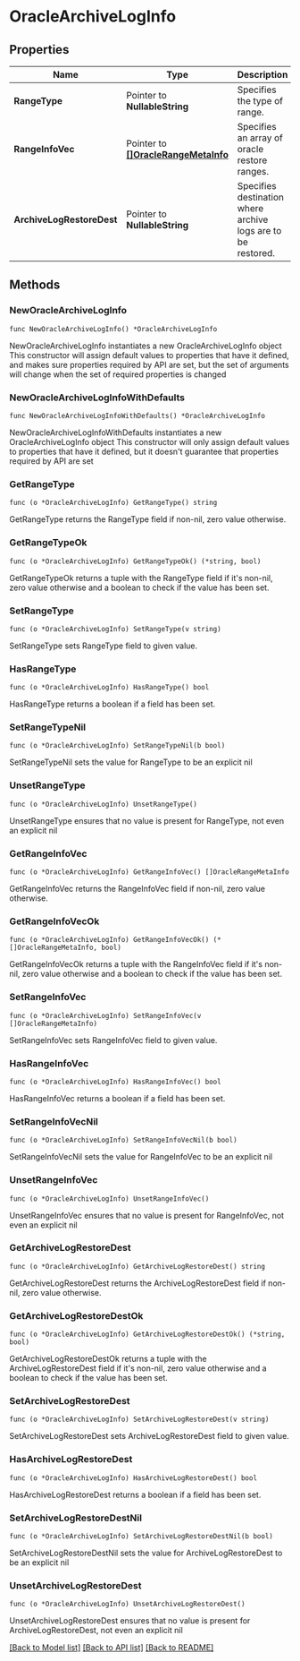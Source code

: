 # OracleArchiveLogInfo

## Properties

Name | Type | Description | Notes
------------ | ------------- | ------------- | -------------
**RangeType** | Pointer to **NullableString** | Specifies the type of range. | [optional] 
**RangeInfoVec** | Pointer to [**[]OracleRangeMetaInfo**](OracleRangeMetaInfo.md) | Specifies an array of oracle restore ranges. | [optional] 
**ArchiveLogRestoreDest** | Pointer to **NullableString** | Specifies destination where archive logs are to be restored. | [optional] 

## Methods

### NewOracleArchiveLogInfo

`func NewOracleArchiveLogInfo() *OracleArchiveLogInfo`

NewOracleArchiveLogInfo instantiates a new OracleArchiveLogInfo object
This constructor will assign default values to properties that have it defined,
and makes sure properties required by API are set, but the set of arguments
will change when the set of required properties is changed

### NewOracleArchiveLogInfoWithDefaults

`func NewOracleArchiveLogInfoWithDefaults() *OracleArchiveLogInfo`

NewOracleArchiveLogInfoWithDefaults instantiates a new OracleArchiveLogInfo object
This constructor will only assign default values to properties that have it defined,
but it doesn't guarantee that properties required by API are set

### GetRangeType

`func (o *OracleArchiveLogInfo) GetRangeType() string`

GetRangeType returns the RangeType field if non-nil, zero value otherwise.

### GetRangeTypeOk

`func (o *OracleArchiveLogInfo) GetRangeTypeOk() (*string, bool)`

GetRangeTypeOk returns a tuple with the RangeType field if it's non-nil, zero value otherwise
and a boolean to check if the value has been set.

### SetRangeType

`func (o *OracleArchiveLogInfo) SetRangeType(v string)`

SetRangeType sets RangeType field to given value.

### HasRangeType

`func (o *OracleArchiveLogInfo) HasRangeType() bool`

HasRangeType returns a boolean if a field has been set.

### SetRangeTypeNil

`func (o *OracleArchiveLogInfo) SetRangeTypeNil(b bool)`

 SetRangeTypeNil sets the value for RangeType to be an explicit nil

### UnsetRangeType
`func (o *OracleArchiveLogInfo) UnsetRangeType()`

UnsetRangeType ensures that no value is present for RangeType, not even an explicit nil
### GetRangeInfoVec

`func (o *OracleArchiveLogInfo) GetRangeInfoVec() []OracleRangeMetaInfo`

GetRangeInfoVec returns the RangeInfoVec field if non-nil, zero value otherwise.

### GetRangeInfoVecOk

`func (o *OracleArchiveLogInfo) GetRangeInfoVecOk() (*[]OracleRangeMetaInfo, bool)`

GetRangeInfoVecOk returns a tuple with the RangeInfoVec field if it's non-nil, zero value otherwise
and a boolean to check if the value has been set.

### SetRangeInfoVec

`func (o *OracleArchiveLogInfo) SetRangeInfoVec(v []OracleRangeMetaInfo)`

SetRangeInfoVec sets RangeInfoVec field to given value.

### HasRangeInfoVec

`func (o *OracleArchiveLogInfo) HasRangeInfoVec() bool`

HasRangeInfoVec returns a boolean if a field has been set.

### SetRangeInfoVecNil

`func (o *OracleArchiveLogInfo) SetRangeInfoVecNil(b bool)`

 SetRangeInfoVecNil sets the value for RangeInfoVec to be an explicit nil

### UnsetRangeInfoVec
`func (o *OracleArchiveLogInfo) UnsetRangeInfoVec()`

UnsetRangeInfoVec ensures that no value is present for RangeInfoVec, not even an explicit nil
### GetArchiveLogRestoreDest

`func (o *OracleArchiveLogInfo) GetArchiveLogRestoreDest() string`

GetArchiveLogRestoreDest returns the ArchiveLogRestoreDest field if non-nil, zero value otherwise.

### GetArchiveLogRestoreDestOk

`func (o *OracleArchiveLogInfo) GetArchiveLogRestoreDestOk() (*string, bool)`

GetArchiveLogRestoreDestOk returns a tuple with the ArchiveLogRestoreDest field if it's non-nil, zero value otherwise
and a boolean to check if the value has been set.

### SetArchiveLogRestoreDest

`func (o *OracleArchiveLogInfo) SetArchiveLogRestoreDest(v string)`

SetArchiveLogRestoreDest sets ArchiveLogRestoreDest field to given value.

### HasArchiveLogRestoreDest

`func (o *OracleArchiveLogInfo) HasArchiveLogRestoreDest() bool`

HasArchiveLogRestoreDest returns a boolean if a field has been set.

### SetArchiveLogRestoreDestNil

`func (o *OracleArchiveLogInfo) SetArchiveLogRestoreDestNil(b bool)`

 SetArchiveLogRestoreDestNil sets the value for ArchiveLogRestoreDest to be an explicit nil

### UnsetArchiveLogRestoreDest
`func (o *OracleArchiveLogInfo) UnsetArchiveLogRestoreDest()`

UnsetArchiveLogRestoreDest ensures that no value is present for ArchiveLogRestoreDest, not even an explicit nil

[[Back to Model list]](../README.md#documentation-for-models) [[Back to API list]](../README.md#documentation-for-api-endpoints) [[Back to README]](../README.md)


